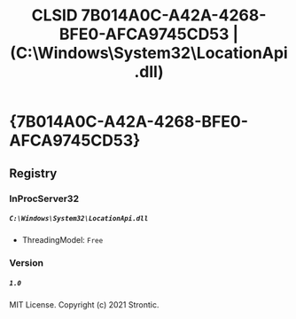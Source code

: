 ﻿---
title: "CLSID 7B014A0C-A42A-4268-BFE0-AFCA9745CD53 | (C:\\Windows\\System32\\LocationApi.dll)"
excerpt: What is COM-Object CLSID 7B014A0C-A42A-4268-BFE0-AFCA9745CD53?
---

# {7B014A0C-A42A-4268-BFE0-AFCA9745CD53}


## Registry


### InProcServer32

##### `C:\Windows\System32\LocationApi.dll`
* ThreadingModel: `Free`

### Version

##### `1.0`

MIT License. Copyright (c) 2021 Strontic.


